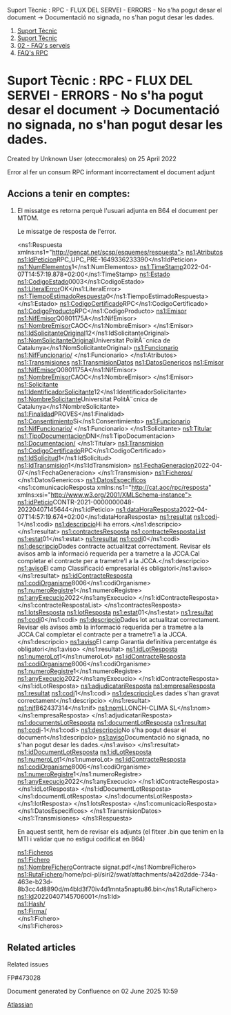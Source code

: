 Suport Tècnic : RPC - FLUX DEL SERVEI - ERRORS - No s'ha pogut desar el document -> Documentació no signada, no s'han pogut desar les dades.  

1.  [Suport Tècnic](index.md)
2.  [Suport Tècnic](13893782.md)
3.  [02 - FAQ's serveis](26313393.md)
4.  [FAQ's RPC](28705609.md)

Suport Tècnic : RPC - FLUX DEL SERVEI - ERRORS - No s'ha pogut desar el document -> Documentació no signada, no s'han pogut desar les dades.
============================================================================================================================================

Created by Unknown User (oteccmorales) on 25 April 2022

Error al fer un consum RPC informant incorrectament el document adjunt

Accions a tenir en comptes:
---------------------------

1.  El missatge es retorna perquè l'usuari adjunta en B64 el document per MTOM.   
      
    Le missatge de resposta de l'error.
    
    <ns1:Respuesta xmlns:ns1="http://gencat.net/scsp/esquemes/respuesta">
    	<ns1:Atributos>
    		<ns1:IdPeticion>RPC\_UPC\_PRE-1649336233390</ns1:IdPeticion>
    		<ns1:NumElementos>1</ns1:NumElementos>
    		<ns1:TimeStamp>2022-04-07T14:57:19.878+02:00</ns1:TimeStamp>
    		<ns1:Estado>
    			<ns1:CodigoEstado>0003</ns1:CodigoEstado>
    			<ns1:LiteralError>OK</ns1:LiteralError>
    			<ns1:TiempoEstimadoRespuesta>0</ns1:TiempoEstimadoRespuesta>
    		</ns1:Estado>
    		<ns1:CodigoCertificado>RPC</ns1:CodigoCertificado>
    		<ns1:CodigoProducto>RPC</ns1:CodigoProducto>
    		<ns1:Emisor>
    			<ns1:NifEmisor>Q0801175A</ns1:NifEmisor>
    			<ns1:NombreEmisor>CAOC</ns1:NombreEmisor>
    		</ns1:Emisor>
    		<ns1:IdSolicitanteOriginal>12</ns1:IdSolicitanteOriginal>
    		<ns1:NomSolicitanteOriginal>Universitat PolitÃ¨cnica de Catalunya</ns1:NomSolicitanteOriginal>
    		<ns1:Funcionario>
    			<ns1:NifFuncionario/>
    		</ns1:Funcionario>
    	</ns1:Atributos>
    	<ns1:Transmisiones>
    		<ns1:TransmisionDatos>
    			<ns1:DatosGenericos>
    				<ns1:Emisor>
    					<ns1:NifEmisor>Q0801175A</ns1:NifEmisor>
    					<ns1:NombreEmisor>CAOC</ns1:NombreEmisor>
    				</ns1:Emisor>
    				<ns1:Solicitante>
    					<ns1:IdentificadorSolicitante>12</ns1:IdentificadorSolicitante>
    					<ns1:NombreSolicitante>Universitat PolitÃ¨cnica de Catalunya</ns1:NombreSolicitante>
    					<ns1:Finalidad>PROVES</ns1:Finalidad>
    					<ns1:Consentimiento>Si</ns1:Consentimiento>
    					<ns1:Funcionario>
    						<ns1:NifFuncionario/>
    					</ns1:Funcionario>
    				</ns1:Solicitante>
    				<ns1:Titular>
    					<ns1:TipoDocumentacion>DNI</ns1:TipoDocumentacion>
    					<ns1:Documentacion/>
    				</ns1:Titular>
    				<ns1:Transmision>
    					<ns1:CodigoCertificado>RPC</ns1:CodigoCertificado>
    					<ns1:IdSolicitud>1</ns1:IdSolicitud>
    					<ns1:IdTransmision>1</ns1:IdTransmision>
    					<ns1:FechaGeneracion>2022-04-07</ns1:FechaGeneracion>
    				</ns1:Transmision>
    				<ns1:Ficheros/>
    			</ns1:DatosGenericos>
    			<ns1:DatosEspecificos>
    				<ns1:comunicacioResposta xmlns:ns1="http://cat.aoc/rpc/resposta" xmlns:xsi="http://www.w3.org/2001/XMLSchema-instance">
    					<ns1:idPeticio>CONTR-2021-0000000048-20220407145644</ns1:idPeticio>
    					<ns1:dataHoraResposta>2022-04-07T14:57:19.674+02:00</ns1:dataHoraResposta>
    					<ns1:resultat>
    						<ns1:codi>-1</ns1:codi>
    						<ns1:descripcio>Hi ha errors.</ns1:descripcio>
    					</ns1:resultat>
    					<ns1:contractesResposta>
    						<ns1:contracteRespostaList>
    							<ns1:estat>01</ns1:estat>
    							<ns1:resultat>
    								<ns1:codi>0</ns1:codi>
    								<ns1:descripcio>Dades contracte actualitzat correctament. Revisar els avisos amb la informació requerida per a trametre a la JCCA.Cal completar el contracte per a trametre'l a la JCCA.</ns1:descripcio>
    								<ns1:aviso>El camp Classificació empresarial és obligatori</ns1:aviso>
    							</ns1:resultat>
    							<ns1:idContracteResposta>
    								<ns1:codiOrganisme>8006</ns1:codiOrganisme>
    								<ns1:numeroRegistre>1</ns1:numeroRegistre>
    								<ns1:anyExecucio>2022</ns1:anyExecucio>
    							</ns1:idContracteResposta>
    						</ns1:contracteRespostaList>
    					</ns1:contractesResposta>
    					<ns1:lotsResposta>
    						<ns1:lotResposta>
    							<ns1:estat>01</ns1:estat>
    							<ns1:resultat>
    								<ns1:codi>0</ns1:codi>
    								<ns1:descripcio>Dades lot actualitzat correctament. Revisar els avisos amb la informació requerida per a trametre a la JCCA.Cal completar el contracte per a trametre'l a la JCCA.</ns1:descripcio>
    								<ns1:aviso>El camp Garantia definitiva percentatge és obligatori</ns1:aviso>
    							</ns1:resultat>
    							<ns1:idLotResposta>
    								<ns1:numeroLot>1</ns1:numeroLot>
    								<ns1:idContracteResposta>
    									<ns1:codiOrganisme>8006</ns1:codiOrganisme>
    									<ns1:numeroRegistre>1</ns1:numeroRegistre>
    									<ns1:anyExecucio>2022</ns1:anyExecucio>
    								</ns1:idContracteResposta>
    							</ns1:idLotResposta>
    							<ns1:adjudicatariResposta>
    								<ns1:empresaResposta>
    									<ns1:resultat>
    										<ns1:codi>1</ns1:codi>
    										<ns1:descripcio>Les dades s'han gravat correctament</ns1:descripcio>
    									</ns1:resultat>
    									<ns1:nif>B62437314</ns1:nif>
    									<ns1:nom>LLONCH-CLIMA SL</ns1:nom>
    								</ns1:empresaResposta>
    							</ns1:adjudicatariResposta>
    							<ns1:documentsLotResposta>
    								<ns1:documentLotResposta>
    									<ns1:resultat>
    										<ns1:codi>-1</ns1:codi>
    										<ns1:descripcio>No s'ha pogut desar el document</ns1:descripcio>
    										<ns1:aviso>Documentació no signada, no s'han pogut desar les dades.</ns1:aviso>
    									</ns1:resultat>
    									<ns1:idDocumentLotResposta>
    										<ns1:idLotResposta>
    											<ns1:numeroLot>1</ns1:numeroLot>
    											<ns1:idContracteResposta>
    												<ns1:codiOrganisme>8006</ns1:codiOrganisme>
    												<ns1:numeroRegistre>1</ns1:numeroRegistre>
    												<ns1:anyExecucio>2022</ns1:anyExecucio>
    											</ns1:idContracteResposta>
    										</ns1:idLotResposta>
    									</ns1:idDocumentLotResposta>
    								</ns1:documentLotResposta>
    							</ns1:documentsLotResposta>
    						</ns1:lotResposta>
    					</ns1:lotsResposta>
    				</ns1:comunicacioResposta>
    			</ns1:DatosEspecificos>
    		</ns1:TransmisionDatos>
    	</ns1:Transmisiones>
    </ns1:Respuesta>
    
    En aquest sentit, hem de revisar els adjunts (el fitxer .bin que tenim en la MTI i validar que no estigui codificat en B64)
    
    <ns1:Ficheros>  
    <ns1:Fichero>  
    <ns1:NombreFichero>Contracte signat.pdf</ns1:NombreFichero>  
    <ns1:RutaFichero>/home/pci-pl/siri2/swat/attachments/a42d2dde-734a-463e-b23d-8b3cc4d8890d/m4bld3f70iv4d1mnta5naptu86.bin</ns1:RutaFichero>  
    <ns1:Id>20220407145706001</ns1:Id>  
    <ns1:Hash/>  
    <ns1:Firma/>  
    </ns1:Fichero>  
    </ns1:Ficheros>
    

Related articles
----------------

  

Related issues

FP#473028  

Document generated by Confluence on 02 June 2025 10:59

[Atlassian](http://www.atlassian.com/)